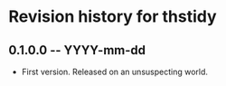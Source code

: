 # Revision history for thstidy

## 0.1.0.0  -- YYYY-mm-dd

* First version. Released on an unsuspecting world.

